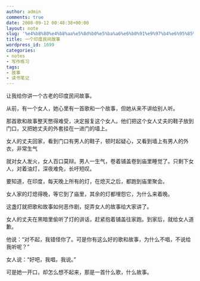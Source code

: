 ```yaml
---
author: admin
comments: true
date: 2008-09-12 00:48:38+00:00
layout: note
slug: '%e4%b8%80%e4%b8%aa%e5%8d%b0%e5%ba%a6%e6%b0%91%e9%97%b4%e6%95%85%e4%ba%8b'
title: 一个印度民间故事
wordpress_id: 1699
categories:
- notes
- 写作练习
tags:
- 故事
- 读书笔记
---
```


让我给你讲一个古老的印度民间故事。

从前，有一个女人，她心里有一首歌和一个故事，但她从来不讲给别人听。

那首歌和故事整天憋得难受，决定报复这个女人。他们把这个女人丈夫的鞋子放到门口，又把她丈夫的外套挂在一进门的墙上。

女人的丈夫回家，看到门口有男人的鞋子，顿时起疑心，又看到墙上有男人的外衣，非常生气

就对女人发火，女人百口莫辩。男人一生气，卷着铺盖卷到庙里睡觉了。只剩下女人，对着油灯，深夜难免，长吁短叹。

要知道，在印度，每天晚上所有的灯，在熄灭之后，都跑到庙里聚会。

女人家的灯熄得晚，等它到了庙里，其余的灯都埋怨它，为什么来着晚。

这盏灯就把歌和故事如何恶作剧，捉弄女人的故事给大家讲了。

女人的丈夫在黑暗里偷听了灯的讲话，赶紧抱着铺盖往家跑。到家后，就给女人道歉。

他说：“对不起，我错怪你了。可是你有这么好的歌和故事，为什么不唱，不说给我听呢？”

女人说：“好吧，我唱，我说。”

可是她一开口，却怎么想不起来，那是一首什么歌，什么故事。

